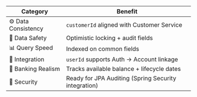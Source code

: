 



| Category            | Benefit                                              |
| ------------------- | ---------------------------------------------------- |
| ⚙️ Data Consistency | `customerId` aligned with Customer Service           |
| 💾 Data Safety      | Optimistic locking + audit fields                    |
| 📊 Query Speed      | Indexed on common fields                             |
| 🧩 Integration      | `userId` supports Auth → Account linkage             |
| 💸 Banking Realism  | Tracks available balance + lifecycle dates           |
| 🔐 Security         | Ready for JPA Auditing (Spring Security integration) |

